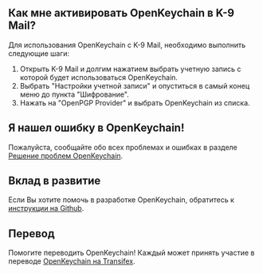 [//]: # (NOTE: Please put every sentence in its own line, Transifex puts every line in its own translation field!)

## Как мне активировать OpenKeychain в K-9 Mail?
Для использования OpenKeychain с K-9 Mail, необходимо выполнить следующие шаги:
  1. Открыть K-9 Mail и долгим нажатием выбрать учетную запись с которой будет использоваться OpenKeychain.
  2. Выбрать "Настройки учетной записи" и опуститься в самый конец меню до пункта "Шифрование".
  3. Нажать на "OpenPGP Provider" и выбрать OpenKeychain из списка.

## Я нашел ошибку в OpenKeychain!
Пожалуйста, сообщайте обо всех проблемах и ошибках в разделе [Решение проблем OpenKeychain](https://github.com/openpgp-keychain/openpgp-keychain/issues).

## Вклад в развитие
Если Вы хотите помочь в разработке OpenKeychain, обратитесь к [инструкции на Github](https://github.com/openpgp-keychain/openpgp-keychain#contribute-code).

## Перевод
Помогите переводить OpenKeychain! Каждый может принять участие в переводе [OpenKeychain на Transifex](https://www.transifex.com/projects/p/open-keychain/).
